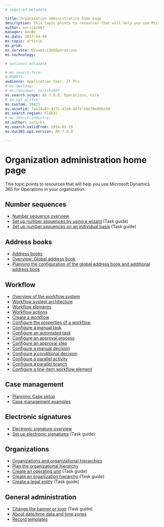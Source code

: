 ```yaml
---
# required metadata

title: Organization administration home page
description: This topic points to resources that will help you use Microsoft Dynamics 365 for Operations in your organization.
author: sericks007
manager: AnnBe
ms.date: 2017-04-04
ms.topic: article
ms.prod: 
ms.service: Dynamics365Operations
ms.technology: 

# optional metadata

# ms.search.form: 
# ROBOTS: 
audience: Application User, IT Pro
# ms.devlang: 
# ms.reviewer: sericks007
ms.search.scope: AX 7.0.0, Operations, Core
# ms.tgt_pltfrm: 
ms.custom: 20421
ms.assetid: 7aa24a03-d172-47e9-81f8-ebd39e80bc60
ms.search.region: Global
# ms.search.industry: 
ms.author: sericks
ms.search.validFrom: 2016-02-28
ms.dyn365.ops.version: AX 7.0.0

---
```


# Organization administration home page

This topic points to resources that will help you use Microsoft Dynamics 365 for Operations in your organization.

Number sequences
----------------

-   [Number sequence overview](number-sequence-overview.md)
-   [Set up number sequences by using a wizard](http://ax.help.dynamics.com/en/wiki/set-up-number-sequences-by-using-a-wizard/) (Task guide)
-   [Set up number sequences on an individual basis](http://ax.help.dynamics.com/en/wiki/set-up-number-sequences-on-an-individual-basis/) (Task guide)

## Address books
-   [Address books](qa-address-books.md)
-   [Overview: Global address book](overview-global-address-book.md)
-   [Planning the configuration of the global address book and additional address book](plan-configuration-global-address-book-additional-address-books.md)

## Workflow
-   [Overview of the workflow system](overview-workflow-system.md)
-   [Workflow system architecture](workflow-system-architecture.md)
-   [Workflow elements](workflow-elements.md)
-   [Workflow actions](workflow-actions.md)
-   [Create a workflow](create-workflow.md)
-   [Configure the properties of a workflow](configure-workflow-properties.md)
-   [Configure a manual task](configure-manual-task-workflow.md)
-   [Configure an automated task](configure-automated-task-workflow.md)
-   [Configure an approval process](configure-approval-process-workflow.md)
-   [Configure an approval step](configure-approval-step-workflow.md)
-   [Configure a manual decision](configure-manual-decision-workflow.md)
-   [Configure a conditional decision](configure-conditional-decision-workflow.md)
-   [Configure a parallel activity](configure-parallel-activity-workflow.md)
-   [Configure a parallel branch](configure-parallel-branch-workflow.md)
-   [Configure a line-item workflow element](configure-line-item-workflow.md)

## Case management
-   [Planning: Case setup](plan-case-management.md)
-   [Case management examples](cases.md)

## Electronic signatures
-   [Electronic signature overview](electronic-signature-overview.md)
-   [Set up electronic signatures](http://ax.help.dynamics.com/en/wiki/set-up-electronic-signatures/) (Task guide)

## Organizations
-   [Organizations and organizational hierarchies](organizations-organizational-hierarchies.md)
-   [Plan the organizational hierarchy](plan-organizational-hierarchy.md)
-   [Create an operating unit](http://ax.help.dynamics.com/en/wiki/create-an-operating-unit/) (Task guide)
-   [Create an organization hierarchy](http://ax.help.dynamics.com/en/wiki/create-an-organization-hierarchy/) (Task guide)
-   [Create a legal entity](http://ax.help.dynamics.com/en/wiki/create-a-legal-entity/) (Task guide)

## General administration
-   [Change the banner or logo](http://ax.help.dynamics.com/en/wiki/change-the-banner-or-logo/) (Task guide)
-   [About date/time data and time zones](date-time-zones.md)
-   [Record templates](record-templates.md)




